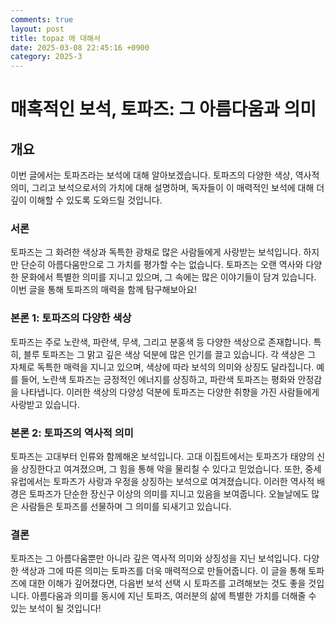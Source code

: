 ```yaml
---
comments: true
layout: post
title: topaz 에 대해서
date: 2025-03-08 22:45:16 +0900
category: 2025-3
---
```


# 매혹적인 보석, 토파즈: 그 아름다움과 의미

## 개요
이번 글에서는 토파즈라는 보석에 대해 알아보겠습니다. 토파즈의 다양한 색상, 역사적 의미, 그리고 보석으로서의 가치에 대해 설명하며, 독자들이 이 매력적인 보석에 대해 더 깊이 이해할 수 있도록 도와드릴 것입니다.

### 서론
토파즈는 그 화려한 색상과 독특한 광채로 많은 사람들에게 사랑받는 보석입니다. 하지만 단순히 아름다움만으로 그 가치를 평가할 수는 없습니다. 토파즈는 오랜 역사와 다양한 문화에서 특별한 의미를 지니고 있으며, 그 속에는 많은 이야기들이 담겨 있습니다. 이번 글을 통해 토파즈의 매력을 함께 탐구해보아요!

### 본론 1: 토파즈의 다양한 색상
토파즈는 주로 노란색, 파란색, 무색, 그리고 분홍색 등 다양한 색상으로 존재합니다. 특히, 블루 토파즈는 그 맑고 깊은 색상 덕분에 많은 인기를 끌고 있습니다. 각 색상은 그 자체로 독특한 매력을 지니고 있으며, 색상에 따라 보석의 의미와 상징도 달라집니다. 예를 들어, 노란색 토파즈는 긍정적인 에너지를 상징하고, 파란색 토파즈는 평화와 안정감을 나타냅니다. 이러한 색상의 다양성 덕분에 토파즈는 다양한 취향을 가진 사람들에게 사랑받고 있습니다.

### 본론 2: 토파즈의 역사적 의미
토파즈는 고대부터 인류와 함께해온 보석입니다. 고대 이집트에서는 토파즈가 태양의 신을 상징한다고 여겨졌으며, 그 힘을 통해 악을 물리칠 수 있다고 믿었습니다. 또한, 중세 유럽에서는 토파즈가 사랑과 우정을 상징하는 보석으로 여겨졌습니다. 이러한 역사적 배경은 토파즈가 단순한 장신구 이상의 의미를 지니고 있음을 보여줍니다. 오늘날에도 많은 사람들은 토파즈를 선물하며 그 의미를 되새기고 있습니다.

### 결론
토파즈는 그 아름다움뿐만 아니라 깊은 역사적 의미와 상징성을 지닌 보석입니다. 다양한 색상과 그에 따른 의미는 토파즈를 더욱 매력적으로 만들어줍니다. 이 글을 통해 토파즈에 대한 이해가 깊어졌다면, 다음번 보석 선택 시 토파즈를 고려해보는 것도 좋을 것입니다. 아름다움과 의미를 동시에 지닌 토파즈, 여러분의 삶에 특별한 가치를 더해줄 수 있는 보석이 될 것입니다!